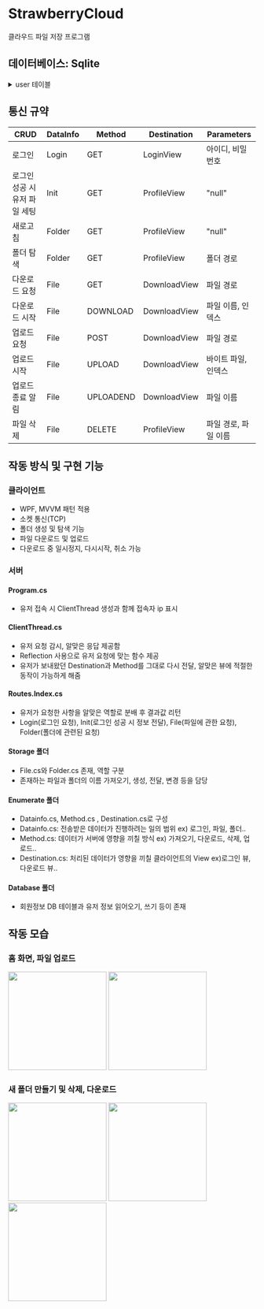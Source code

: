 # StrawberryCloud
클라우드 파일 저장 프로그램

## 데이터베이스: Sqlite
<details>
<summary>user 테이블</summary>
<div markdown="1">
<pre>
<code>

CREATE TABLE user(
        sid integer PRIMARY KEY AUTOINCREMENT,
        name varchar(30) not null,
        password varchar(20) not null)

</pre>
</code>
</div>
</details>


## 통신 규약
|CRUD|DataInfo|Method|Destination|Parameters|
|-----------|--------|--------|--------|--------|
|로그인|Login|GET|LoginView|아이디, 비밀번호|
|로그인 성공 시 유저 파일 세팅|Init|GET|ProfileView|"null"|
|새로고침|Folder|GET|ProfileView|"null"|
|폴더 탐색|Folder|GET|ProfileView|폴더 경로|
|다운로드 요청|File|GET|DownloadView|파일 경로|
|다운로드 시작|File|DOWNLOAD|DownloadView|파일 이름, 인덱스|
|업로드 요청|File|POST|DownloadView|파일 경로|
|업로드 시작|File|UPLOAD|DownloadView|바이트 파일, 인덱스|
|업로드 종료 알림|File|UPLOADEND|DownloadView|파일 이름|
|파일 삭제|File|DELETE|ProfileView|파일 경로, 파일 이름|

## 작동 방식 및 구현 기능
### 클라이언트
* WPF, MVVM 패턴 적용
* 소켓 통신(TCP)
* 폴더 생성 및 탐색 기능
* 파일 다운로드 및 업로드
* 다운로드 중 일시정지, 다시시작, 취소 가능

### 서버
#### Program.cs
* 유저 접속 시 ClientThread 생성과 함께 접속자 ip 표시

#### ClientThread.cs
* 유저 요청 감시, 알맞은 응답 제공함
* Reflection 사용으로 유저 요청에 맞는 함수 제공
* 유저가 보내왔던 Destination과 Method를 그대로 다시 전달, 알맞은 뷰에 적절한 동작이 가능하게 해줌

#### Routes.Index.cs
* 유저가 요청한 사항을 알맞은 역할로 분배 후 결과값 리턴
* Login(로그인 요청), Init(로그인 성공 시 정보 전달), File(파일에 관한 요청), Folder(폴더에 관련된 요청) 

#### Storage 폴더
* File.cs와 Folder.cs 존재, 역할 구분
* 존재하는 파일과 폴더의 이름 가져오기, 생성, 전달, 변경 등을 담당

#### Enumerate 폴더
* Datainfo.cs, Method.cs , Destination.cs로 구성
* Datainfo.cs: 전송받은 데이터가 진행하려는 일의 범위 ex) 로그인, 파일, 폴더..
* Method.cs: 데이터가 서버에 영향을 끼칠 방식 ex) 가져오기, 다운로드, 삭제, 업로드..
* Destination.cs: 처리된 데이터가 영향을 끼칠 클라이언트의 View ex)로그인 뷰, 다운로드 뷰..

#### Database 폴더
* 회원정보 DB 테이블과 유저 정보 읽어오기, 쓰기 등이 존재

## 작동 모습
### 홈 화면, 파일 업로드
<div>
  <img width="200" src="https://user-images.githubusercontent.com/59993347/87643772-3b244800-c786-11ea-9e82-02279dd4a1c0.png">
  <img width="200" src="https://user-images.githubusercontent.com/59993347/87643764-395a8480-c786-11ea-825d-9c252df80ae9.png">
 </div>

### 새 폴더 만들기 및 삭제, 다운로드
<div>
  <img width="200" src="https://user-images.githubusercontent.com/59993347/87643765-39f31b00-c786-11ea-901e-081c96a6463d.png">
  <img width="200" src="https://user-images.githubusercontent.com/59993347/87643770-3a8bb180-c786-11ea-899f-cd2a5fbf7009.png">
  <img width="200" src="https://user-images.githubusercontent.com/59993347/87643771-3a8bb180-c786-11ea-9ccb-3a5896e2c4d1.png">
 </div>
